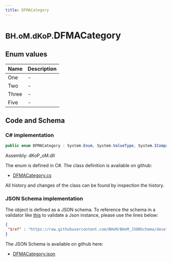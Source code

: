 ```yaml
---
title: DFMACategory
---
```


# <small>BH.oM.dKoP.</small>**DFMACategory**



## Enum values

| Name            | Description                                                    |
|-----------------|----------------------------------------------------------------|
| One |  -  |
| Two |  -  |
| Three |  -  |
| Five |  -  |


## Code and Schema

### C# implementation

``` C# title="C#"
public enum DFMACategory : System.Enum, System.ValueType, System.IComparable, System.ISpanFormattable, System.IFormattable, System.IConvertible
```

Assembly: dKoP_oM.dll

The enum is defined in C#. The class definition is available on github:

- [DFMACategory.cs](https://github.com/BHoM/dKoP_Toolkit/blob/develop/dKoP_oM/AdministrativeInformation\Enums\DFMACategory.cs)

All history and changes of the class can be found by inspection the history.
### JSON Schema implementation

The object is defined as a JSON schema. To reference the schema in a validator like [this](https://www.jsonschemavalidator.net/) to validate a Json instance, please use the lines below:

``` json title="JSON Schema"
{
 "$ref" : "https://raw.githubusercontent.com/BHoM/BHoM_JSONSchema/develop/dKoP_oM/DFMACategory.json"
}
```

The JSON Schema is available on github here:

- [DFMACategory.json](https://github.com/BHoM/BHoM_JSONSchema/blob/develop/dKoP_oM/DFMACategory.json)
